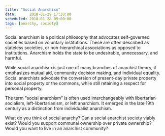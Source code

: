 ```yaml
---
title: "Social Anarchism"
date:      2018-01-29 17:30:00
scheduled: 2018-01-28 09:00:00
tags: [anarchy, society]
---
```

Social anarchism is a political philosophy that advocates self-governed societies based on voluntary institutions. These are often described as stateless societies, or non-hierarchical associations as opposed to institutions. Anarchism holds the state to be undesirable, unnecessary, and harmful.

While social anarchism is just one of many branches of anarchist theory, it emphasizes mutual aid, community decision making, and individual equality. Social anarchists advocate the conversion of present-day private property into social property or the commons, while still retaining a respect for personal property.

The term "social anarchism" is often used interchangeably with libertarian socialism, left-libertarianism, or left anarchism. It emerged in the late 19th century as a distinction from individualist anarchism.

What do you think of social anarchy? Can a social anarchist society viably exist? Would you support communal ownership over private ownership? Would you want to live in an anarchist community?
